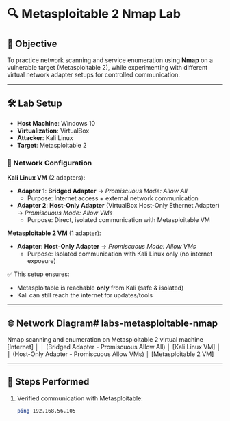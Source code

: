 # 🔍 Metasploitable 2 Nmap Lab

## 📝 Objective
To practice network scanning and service enumeration using **Nmap** on a vulnerable target (Metasploitable 2), while experimenting with different virtual network adapter setups for controlled communication.  

---

## 🛠️ Lab Setup
- **Host Machine**: Windows 10  
- **Virtualization**: VirtualBox  
- **Attacker**: Kali Linux  
- **Target**: Metasploitable 2  

### 🔧 Network Configuration
**Kali Linux VM** (2 adapters):  
- **Adapter 1**: **Bridged Adapter** → *Promiscuous Mode: Allow All*  
  - Purpose: Internet access + external network communication  
- **Adapter 2**: **Host-Only Adapter** (VirtualBox Host-Only Ethernet Adapter) → *Promiscuous Mode: Allow VMs*  
  - Purpose: Direct, isolated communication with Metasploitable VM  

**Metasploitable 2 VM** (1 adapter):  
- **Adapter**: **Host-Only Adapter** → *Promiscuous Mode: Allow VMs*  
  - Purpose: Isolated communication with Kali Linux only (no internet exposure)  

✅ This setup ensures:  
- Metasploitable is reachable **only** from Kali (safe & isolated)  
- Kali can still reach the internet for updates/tools  

---

## 🌐 Network Diagram# labs-metasploitable-nmap
Nmap scanning and enumeration on Metasploitable 2 virtual machine 
[Internet]
  │
  │ (Bridged Adapter - Promiscuous Allow All)
  │
[Kali Linux VM]
  │
  │ (Host-Only Adapter - Promiscuous Allow VMs)
  │
[Metasploitable 2 VM]

---

## 🚀 Steps Performed
1. Verified communication with Metasploitable:  
   ```bash
   ping 192.168.56.105

